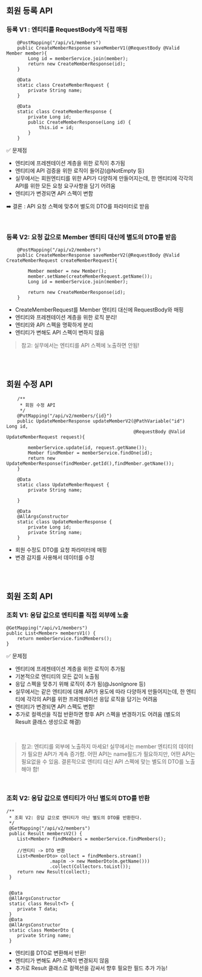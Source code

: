 
## 회원 등록 API
### 등록 V1 : 엔티티를 RequestBody에 직접 매핑

```
    @PostMapping("/api/v1/members")
    public CreateMemberResponse saveMemberV1(@RequestBody @Valid Member member){
        Long id = memberService.join(member);
        return new CreateMemberResponse(id);
    }

    @Data
    static class CreateMemberRequest {
        private String name;
    }

    @Data
    static class CreateMemberResponse {
        private Long id;
        public CreateMemberResponse(Long id) {
            this.id = id;
        }
    }

```

✅ 문제점
- 엔티티에 프레젠테이션 계층을 위한 로직이 추가됨
- 엔티티에 API 검증을 위한 로직이 들어감(@NotEmpty 등)
- 실무에서는 회원엔티티를 위한 API가 다양하게 만들어지는데, 한 엔티티에 각각의 API를 위한 모든 요청 요구사항을 담기 어려움
- 엔티티가 변경되면 API 스펙이 변함

➡️ 결론
    : API 요청 스펙에 맞추어 별도의 DTO를 파라미터로 받음

<BR>

###  등록 V2: 요청 값으로 Member 엔티티 대신에 별도의 DTO를 받음

```
    @PostMapping("/api/v2/members")
    public CreateMemberResponse saveMemberV2(@RequestBody @Valid CreateMemberRequest createMemberRequest){

        Member member = new Member();
        member.setName(createMemberRequest.getName());
        Long id = memberService.join(member);

        return new CreateMemberResponse(id);
    }
```
- CreateMemberRequest를 Member 엔티티 대신에 RequestBody와 매핑
- 엔티티와 프레젠테이션 계층을 위한 로직 분리!
- 엔티티와 API 스펙을 명확하게 분리
- 엔티티가 변해도 API 스펙이 변하지 않음

> 참고: 실무에서는 엔티티를 API 스펙에 노출하면 안됨!


<BR><BR>

## 회원 수정 API


```
    /**
     * 회원 수정 API
     */
    @PutMapping("/api/v2/members/{id}")
    public UpdateMemberResponse updateMemberV2(@PathVariable("id") Long id,
                                               @RequestBody @Valid UpdateMemberRequest request){

        memberService.update(id, request.getName());
        Member findMember = memberService.findOne(id);
        return new UpdateMemberResponse(findMember.getId(),findMember.getName());
    }

    @Data
    static class UpdateMemberRequest {
        private String name;

    }

    @Data
    @AllArgsConstructor
    static class UpdateMemberResponse {
        private Long id;
        private String name;
    }
```

- 회원 수정도 DTO를 요청 파라미터에 매핑
- 변경 감지를 사용해서 데이터를 수정



<br><Br>

## 회원 조회 API
### 조회 V1: 응답 값으로 엔티티를 직접 외부에 노출

```
@GetMapping("/api/v1/members")
public List<Member> membersV1() {
    return memberService.findMembers();
}
```

✅ 문제점
- 엔티티에 프레젠테이션 계층을 위한 로직이 추가됨 
- 기본적으로 엔티티의 모든 값이 노출됨
- 응답 스펙을 맞추기 위해 로직이 추가 됨(@JsonIgnore 등)
- 실무에서는 같은 엔티티에 대해 API가 용도에 따라 다양하게 만들어지는데, 한 엔티티에 각각의 API를 위한 프레젠테이션 응답 로직을 담기는 어려움
- 엔티티가 변경되면 API 스펙도 변함!
- 추가로 컬렉션을 직접 반환하면 향후 API 스펙을 변경하기도 어려움 (별도의 Result 클래스 생성으로 해결)

<br>

> 참고: 엔티티를 외부에 노출하지 마세요!
실무에서는 member 엔티티의 데이터가 필요한 API가 계속 증가함. 어떤 API는 name필드가 필요하지만, 어떤 API는 필요없을 수 있음. 결론적으로 엔티티 대신 API 스펙에 맞는 별도의 DTO를 노출해야 함!

<br>

### 조회 V2: 응답 값으로 엔티티가 아닌 별도의 DTO를 반환

```
/**
 * 조회 V2: 응답 값으로 엔티티가 아닌 별도의 DTO를 반환한다.
 */
 @GetMapping("/api/v2/members")
 public Result membersV2() {
    List<Member> findMembers = memberService.findMembers();

    //엔티티 -> DTO 변환
    List<MemberDto> collect = findMembers.stream()
                .map(m -> new MemberDto(m.getName()))
                .collect(Collectors.toList());
    return new Result(collect);
 }


 @Data
 @AllArgsConstructor
 static class Result<T> {
    private T data;
 }
 @Data
 @AllArgsConstructor
 static class MemberDto {
    private String name;
 }
```
- 엔티티를 DTO로 변환해서 반환!
- 엔티티가 변해도 API 스펙이 변경되지 않음
- 추가로 Result 클래스로 컬렉션을 감싸서 향후 필요한 필드 추가 가능!